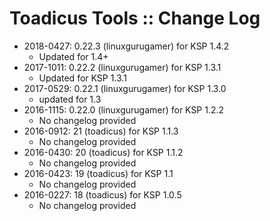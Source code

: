# Toadicus Tools :: Change Log

* 2018-0427: 0.22.3 (linuxgurugamer) for KSP 1.4.2
	+ Updated for 1.4+
* 2017-1011: 0.22.2 (linuxgurugamer) for KSP 1.3.1
	+ Updated for KSP 1.3.1
* 2017-0529: 0.22.1 (linuxgurugamer) for KSP 1.3.0
	+ updated for 1.3
* 2016-1115: 0.22.0 (linuxgurugamer) for KSP 1.2.2
	+ No changelog provided
* 2016-0912: 21 (toadicus) for KSP 1.1.3
	+ No changelog provided
* 2016-0430: 20 (toadicus) for KSP 1.1.2
	+ No changelog provided
* 2016-0423: 19 (toadicus) for KSP 1.1
	+ No changelog provided
* 2016-0227: 18 (toadicus) for KSP 1.0.5
	+ No changelog provided
